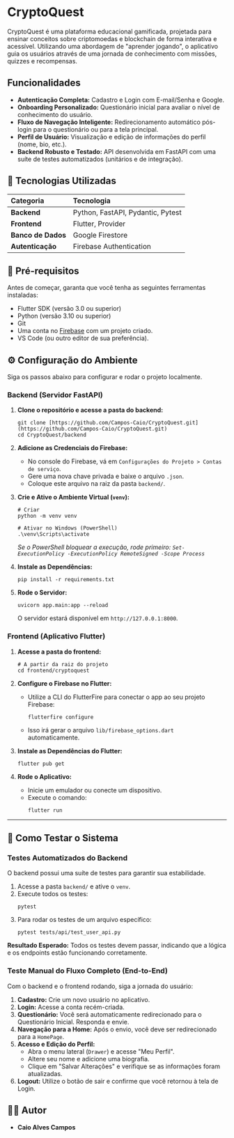 #  CryptoQuest

CryptoQuest é uma plataforma educacional gamificada, projetada para ensinar conceitos sobre criptomoedas e blockchain de forma interativa e acessível. Utilizando uma abordagem de "aprender jogando", o aplicativo guia os usuários através de uma jornada de conhecimento com missões, quizzes e recompensas.

## Funcionalidades

- **Autenticação Completa:** Cadastro e Login com E-mail/Senha e Google.
- **Onboarding Personalizado:** Questionário inicial para avaliar o nível de conhecimento do usuário.
- **Fluxo de Navegação Inteligente:** Redirecionamento automático pós-login para o questionário ou para a tela principal.
- **Perfil de Usuário:** Visualização e edição de informações do perfil (nome, bio, etc.).
- **Backend Robusto e Testado:** API desenvolvida em FastAPI com uma suíte de testes automatizados (unitários e de integração).

## 🚀 Tecnologias Utilizadas

| Categoria | Tecnologia |
| :--- | :--- |
| **Backend** | Python, FastAPI, Pydantic, Pytest |
| **Frontend** | Flutter, Provider |
| **Banco de Dados** | Google Firestore |
| **Autenticação** | Firebase Authentication |

## 🔧 Pré-requisitos

Antes de começar, garanta que você tenha as seguintes ferramentas instaladas:
- Flutter SDK (versão 3.0 ou superior)
- Python (versão 3.10 ou superior)
- Git
- Uma conta no [Firebase](https://firebase.google.com/) com um projeto criado.
- VS Code (ou outro editor de sua preferência).

## ⚙️ Configuração do Ambiente

Siga os passos abaixo para configurar e rodar o projeto localmente.

### **Backend (Servidor FastAPI)**

1.  **Clone o repositório e acesse a pasta do backend:**
    ```
    git clone [https://github.com/Campos-Caio/CryptoQuest.git](https://github.com/Campos-Caio/CryptoQuest.git)
    cd CryptoQuest/backend
    ```

2.  **Adicione as Credenciais do Firebase:**
    - No console do Firebase, vá em `Configurações do Projeto > Contas de serviço`.
    - Gere uma nova chave privada e baixe o arquivo `.json`.
    - Coloque este arquivo na raiz da pasta `backend/`.

3.  **Crie e Ative o Ambiente Virtual (`venv`):**
    ```
    # Criar
    python -m venv venv

    # Ativar no Windows (PowerShell)
    .\venv\Scripts\activate
    ```
    *Se o PowerShell bloquear a execução, rode primeiro: `Set-ExecutionPolicy -ExecutionPolicy RemoteSigned -Scope Process`*

4.  **Instale as Dependências:**
    ```
    pip install -r requirements.txt
    ```

5.  **Rode o Servidor:**
    ```
    uvicorn app.main:app --reload
    ```
    O servidor estará disponível em `http://127.0.0.1:8000`.

### **Frontend (Aplicativo Flutter)**

1.  **Acesse a pasta do frontend:**
    ```
    # A partir da raiz do projeto
    cd frontend/cryptoquest
    ```
2.  **Configure o Firebase no Flutter:**
    - Utilize a CLI do FlutterFire para conectar o app ao seu projeto Firebase:
      ```
      flutterfire configure
      ```
    - Isso irá gerar o arquivo `lib/firebase_options.dart` automaticamente.

3.  **Instale as Dependências do Flutter:**
    ```
    flutter pub get
    ```

4.  **Rode o Aplicativo:**
    - Inicie um emulador ou conecte um dispositivo.
    - Execute o comando:
      ```
      flutter run
      ```

---
## 🧪 Como Testar o Sistema

### **Testes Automatizados do Backend**

O backend possui uma suíte de testes para garantir sua estabilidade.

1.  Acesse a pasta `backend/` e ative o `venv`.
2.  Execute todos os testes:
    ```
    pytest
    ```
3.  Para rodar os testes de um arquivo específico:
    ```
    pytest tests/api/test_user_api.py
    ```
**Resultado Esperado:** Todos os testes devem passar, indicando que a lógica e os endpoints estão funcionando corretamente.

### **Teste Manual do Fluxo Completo (End-to-End)**

Com o backend e o frontend rodando, siga a jornada do usuário:

1.  **Cadastro:** Crie um novo usuário no aplicativo.
2.  **Login:** Acesse a conta recém-criada.
3.  **Questionário:** Você será automaticamente redirecionado para o Questionário Inicial. Responda e envie.
4.  **Navegação para a Home:** Após o envio, você deve ser redirecionado para a `HomePage`.
5.  **Acesso e Edição do Perfil:**
    - Abra o menu lateral (`Drawer`) e acesse "Meu Perfil".
    - Altere seu nome e adicione uma biografia.
    - Clique em "Salvar Alterações" e verifique se as informações foram atualizadas.
6.  **Logout:** Utilize o botão de sair e confirme que você retornou à tela de Login.

## 👨‍💻 Autor

- **Caio Alves Campos**
